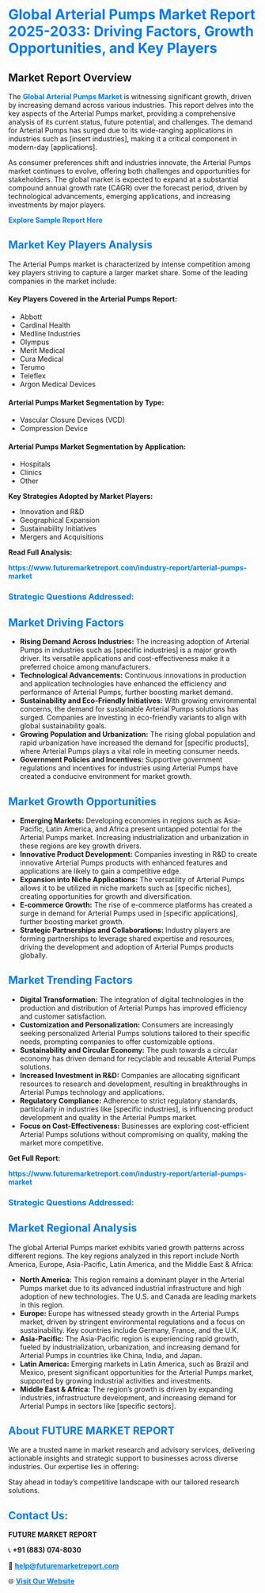 <h1 style="color: #007BFF;">Global Arterial Pumps Market Report 2025-2033: Driving Factors, Growth Opportunities, and Key Players</h1>

<section id="overview">
<h2>Market Report Overview</h2>
<p>The <a href="https://www.futuremarketreport.com/industry-report/arterial-pumps-market" style="color: #007BFF; text-decoration: none;"><strong>Global Arterial Pumps Market</strong></a> is witnessing significant growth, driven by increasing demand across various industries. This report delves into the key aspects of the Arterial Pumps market, providing a comprehensive analysis of its current status, future potential, and challenges. The demand for Arterial Pumps has surged due to its wide-ranging applications in industries such as [insert industries], making it a critical component in modern-day [applications].</p>
<p>As consumer preferences shift and industries innovate, the Arterial Pumps market continues to evolve, offering both challenges and opportunities for stakeholders. The global market is expected to expand at a substantial compound annual growth rate (CAGR) over the forecast period, driven by technological advancements, emerging applications, and increasing investments by major players.</p>
</section>

<section id="overview">
<p><a href="https://www.futuremarketreport.com/request-sample/reportId=33742" style="color: #007BFF; text-decoration: none;"><strong>Explore Sample Report Here</strong></a></p>
</section>

<section id="key-players">
<h2 style="color: #007BFF;">Market Key Players Analysis</h2>
<p>The Arterial Pumps market is characterized by intense competition among key players striving to capture a larger market share. Some of the leading companies in the market include:</p>
<h4>Key Players Covered in the Arterial Pumps Report:</h4>
<ul><li>Abbott</li><li>Cardinal Health</li><li>Medline Industries</li><li>Olympus</li><li>Merit Medical</li><li>Cura Medical</li><li>Terumo</li><li>Teleflex</li><li>Argon Medical Devices</li></ul>
<h4>Arterial Pumps Market Segmentation by Type:</h4>
<ul><li>Vascular Closure Devices (VCD)</li><li>Compression Device</li></ul>

<h4>Arterial Pumps Market Segmentation by Application:</h4>
<ul><li>Hospitals</li><li>Clinics</li><li>Other</li></ul>
<p><strong>Key Strategies Adopted by Market Players:</strong></p>
<ul>
<li>Innovation and R&D</li>
<li>Geographical Expansion</li>
<li>Sustainability Initiatives</li>
<li>Mergers and Acquisitions</li>
</ul>
</section>

<section>
<p><strong>Read Full Analysis: </strong></p><a href="https://www.futuremarketreport.com/industry-report/arterial-pumps-market" style="color: #007BFF; text-decoration: none;"><strong>https://www.futuremarketreport.com/industry-report/arterial-pumps-market</strong></a>
<h3 style="color: #007BFF;">Strategic Questions Addressed:</h3>
</section>

<section id="driving-factors">
<h2 style="color: #007BFF;">Market Driving Factors</h2>
<ul>
<li><strong>Rising Demand Across Industries:</strong> The increasing adoption of Arterial Pumps in industries such as [specific industries] is a major growth driver. Its versatile applications and cost-effectiveness make it a preferred choice among manufacturers.</li>
<li><strong>Technological Advancements:</strong> Continuous innovations in production and application technologies have enhanced the efficiency and performance of Arterial Pumps, further boosting market demand.</li>
<li><strong>Sustainability and Eco-Friendly Initiatives:</strong> With growing environmental concerns, the demand for sustainable Arterial Pumps solutions has surged. Companies are investing in eco-friendly variants to align with global sustainability goals.</li>
<li><strong>Growing Population and Urbanization:</strong> The rising global population and rapid urbanization have increased the demand for [specific products], where Arterial Pumps plays a vital role in meeting consumer needs.</li>
<li><strong>Government Policies and Incentives:</strong> Supportive government regulations and incentives for industries using Arterial Pumps have created a conducive environment for market growth.</li>
</ul>
</section>

<section id="growth-opportunities">
<h2 style="color: #007BFF;">Market Growth Opportunities</h2>
<ul>
<li><strong>Emerging Markets:</strong> Developing economies in regions such as Asia-Pacific, Latin America, and Africa present untapped potential for the Arterial Pumps market. Increasing industrialization and urbanization in these regions are key growth drivers.</li>
<li><strong>Innovative Product Development:</strong> Companies investing in R&D to create innovative Arterial Pumps products with enhanced features and applications are likely to gain a competitive edge.</li>
<li><strong>Expansion into Niche Applications:</strong> The versatility of Arterial Pumps allows it to be utilized in niche markets such as [specific niches], creating opportunities for growth and diversification.</li>
<li><strong>E-commerce Growth:</strong> The rise of e-commerce platforms has created a surge in demand for Arterial Pumps used in [specific applications], further boosting market growth.</li>
<li><strong>Strategic Partnerships and Collaborations:</strong> Industry players are forming partnerships to leverage shared expertise and resources, driving the development and adoption of Arterial Pumps products globally.</li>
</ul>
</section>

<section id="trending-factors">
<h2 style="color: #007BFF;">Market Trending Factors</h2>
<ul>
<li><strong>Digital Transformation:</strong> The integration of digital technologies in the production and distribution of Arterial Pumps has improved efficiency and customer satisfaction.</li>
<li><strong>Customization and Personalization:</strong> Consumers are increasingly seeking personalized Arterial Pumps solutions tailored to their specific needs, prompting companies to offer customizable options.</li>
<li><strong>Sustainability and Circular Economy:</strong> The push towards a circular economy has driven demand for recyclable and reusable Arterial Pumps solutions.</li>
<li><strong>Increased Investment in R&D:</strong> Companies are allocating significant resources to research and development, resulting in breakthroughs in Arterial Pumps technology and applications.</li>
<li><strong>Regulatory Compliance:</strong> Adherence to strict regulatory standards, particularly in industries like [specific industries], is influencing product development and quality in the Arterial Pumps market.</li>
<li><strong>Focus on Cost-Effectiveness:</strong> Businesses are exploring cost-efficient Arterial Pumps solutions without compromising on quality, making the market more competitive.</li>
</ul>
</section>

<section>
<p><strong>Get Full Report: </strong></p><a href="https://www.futuremarketreport.com/industry-report/arterial-pumps-market" style="color: #007BFF; text-decoration: none;"><strong>https://www.futuremarketreport.com/industry-report/arterial-pumps-market</strong></a>
<h3 style="color: #007BFF;">Strategic Questions Addressed:</h3>
</section>


<section id="regional-analysis">
<h2 style="color: #007BFF;">Market Regional Analysis</h2>
<p>The global Arterial Pumps market exhibits varied growth patterns across different regions. The key regions analyzed in this report include North America, Europe, Asia-Pacific, Latin America, and the Middle East & Africa:</p>
<ul>
<li><strong>North America:</strong> This region remains a dominant player in the Arterial Pumps market due to its advanced industrial infrastructure and high adoption of new technologies. The U.S. and Canada are leading markets in this region.</li>
<li><strong>Europe:</strong> Europe has witnessed steady growth in the Arterial Pumps market, driven by stringent environmental regulations and a focus on sustainability. Key countries include Germany, France, and the U.K.</li>
<li><strong>Asia-Pacific:</strong> The Asia-Pacific region is experiencing rapid growth, fueled by industrialization, urbanization, and increasing demand for Arterial Pumps in countries like China, India, and Japan.</li>
<li><strong>Latin America:</strong> Emerging markets in Latin America, such as Brazil and Mexico, present significant opportunities for the Arterial Pumps market, supported by growing industrial activities and investments.</li>
<li><strong>Middle East & Africa:</strong> The region’s growth is driven by expanding industries, infrastructure development, and increasing demand for Arterial Pumps in sectors like [specific sectors].</li>
</ul>
</section>

<footer>
<h2 style="color: #007BFF;">About FUTURE MARKET REPORT</h2>
<p>We are a trusted name in market research and advisory services, delivering actionable insights and strategic support to businesses across diverse industries. Our expertise lies in offering:</p>

<p>Stay ahead in today’s competitive landscape with our tailored research solutions.</p>

<h2 style="color: #007BFF;">Contact Us:</h2>
<p><strong>FUTURE MARKET REPORT</strong></p>
<p>📞 <strong>+91 (883) 074-8030</strong></p>
<p>📧 <strong><a href="mailto:help@futuremarketreport.com" style="color: #007BFF;">help@futuremarketreport.com</a></strong></p>
<p>🌐 <strong><a href="https://www.futuremarketreport.com/" style="color: #007BFF;">Visit Our Website</a></strong></p>
</footer>